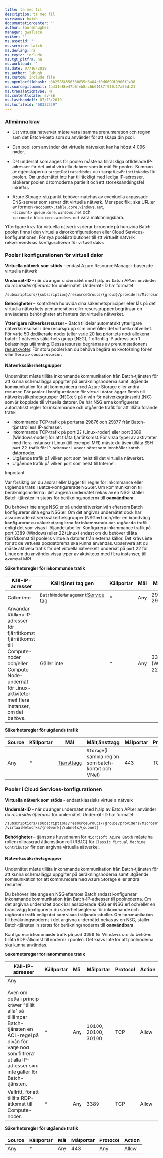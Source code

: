 ```yaml
---
title: ta med fil
description: ta med fil
services: batch
documentationcenter: ''
author: laurenhughes
manager: gwallace
editor: ''
ms.assetid: ''
ms.service: batch
ms.devlang: na
ms.topic: include
ms.tgt_pltfrm: na
ms.workload: ''
ms.date: 07/16/2019
ms.author: lahugh
ms.custom: include file
ms.openlocfilehash: c8b25858556538835d6a84bf0d6699f9906f1438
ms.sourcegitcommit: 4b431e86e47b6feb8ac6b61487f910c17a55d121
ms.translationtype: MT
ms.contentlocale: sv-SE
ms.lasthandoff: 07/18/2019
ms.locfileid: "68322629"
---
```

### <a name="general-requirements"></a>Allmänna krav

* Det virtuella nätverket måste vara i samma prenumeration och region som det Batch-konto som du använder för att skapa din pool.

* Den pool som använder det virtuella nätverket kan ha högst 4 096 noder.

* Det undernät som anges för poolen måste ha tillräckliga otilldelade IP-adresser för det antal virtuella datorer som är mål för poolen. Summan av egenskaperna `targetDedicatedNodes` och `targetLowPriorityNodes` för poolen. Om undernätet inte har tillräckligt med lediga IP-adresser, allokerar poolen datornoderna partiellt och ett storleksändringsfel inträffar. 

* Azure Storage-slutpunkt behöver matchas av eventuella anpassade DNS-servrar som servar ditt virtuella nätverk. Mer specifikt, ska URL:er av formen `<account>.table.core.windows.net`, `<account>.queue.core.windows.net` och `<account>.blob.core.windows.net` vara matchningsbara. 

Ytterligare krav för virtuella nätverk varierar beroende på huruvida Batch-poolen finns i den virtuella datorkonfigurationen eller Cloud Services-konfigurationen. För nya pooldistributioner till ett virtuellt nätverk rekommenderas konfigurationen för virtuell dator.

### <a name="pools-in-the-virtual-machine-configuration"></a>Pooler i konfigurationen för virtuell dator

**Virtuella nätverk som stöds** – endast Azure Resource Manager-baserade virtuella nätverk

**Undernät-ID** – när du anger undernätet med hjälp av Batch API:er använder du *resursidentifieraren* för undernätet. Undernät-ID har formatet:

  ```
  /subscriptions/{subscription}/resourceGroups/{group}/providers/Microsoft.Network/virtualNetworks/{network}/subnets/{subnet}
  ```

**Behörigheter** – kontrollera huruvida dina säkerhetsprinciper eller lås på det virtuella nätverkets prenumeration eller resursgruppen begränsar en användares behörigheter att hantera det virtuella nätverket.

**Ytterligare nätverksresurser** – Batch tilldelar automatiskt ytterligare nätverksresurser i den resursgrupp som innehåller det virtuella nätverket. För varje 50 dedikerade noder (eller varje 20 låg prioritets nod) allokerar batch: 1 nätverks säkerhets grupp (NSG), 1 offentlig IP-adress och 1 belastnings utjämning. Dessa resurser begränsas av prenumerationens [resurskvoter](../articles/azure-subscription-service-limits.md). För stora pooler kan du behöva begära en kvotökning för en eller flera av dessa resurser.

#### <a name="network-security-groups"></a>Nätverkssäkerhetsgrupper

Undernätet måste tillåta inkommande kommunikation från Batch-tjänsten för att kunna schemalägga uppgifter på beräkningsnoderna samt utgående kommunikation för att kommunicera med Azure Storage eller andra resurser. För pooler i konfigurationen för virtuell dator lägger Batch till nätverkssäkerhetsgrupper (NSG:er) på nivån för nätverksgränssnitt (NIC) som är kopplade till virtuella datorer. De här NSG:erna konfigurerar automatiskt regler för inkommande och utgående trafik för att tillåta följande trafik:

* Inkommande TCP-trafik på portarna 29876 och 29877 från Batch-tjänstrollens IP-adresser. 
* Inkommande TCP-trafik på port 22 (Linux-noder) eller port 3389 (Windows-noder) för att tillåta fjärråtkomst. För vissa typer av aktiviteter med flera instanser i Linux (till exempel MPI) måste du även tillåta SSH port 22-trafik för IP-adresser i under nätet som innehåller batch-datornoder.
* Utgående trafik på vilken port som helst till det virtuella nätverket.
* Utgående trafik på vilken port som helst till Internet.

> [!IMPORTANT]
> Var försiktig om du ändrar eller lägger till regler för inkommande eller utgående trafik i Batch-konfigurerade NSG:er. Om kommunikation till beräkningsnoderna i det angivna undernätet nekas av en NSG, ställer Batch-tjänsten in status för beräkningsnoderna till **oanvändbara**.

Du behöver inte ange NSG:er på undernätverksnivån eftersom Batch konfigurerar sina egna NSG:er. Om det angivna undernätet dock har associerade nätverkssäkerhetsgrupper (NSG:er) och/eller en brandvägg konfigurerar du säkerhetsreglerna för inkommande och utgående trafik enligt det som visas i följande tabeller. Konfigurera inkommande trafik på port 3389 (Windows) eller 22 (Linux) endast om du behöver tillåta fjärråtkomst till poolens virtuella datorer från externa källor. Det krävs inte för att de virtuella pooldatorerna ska kunna användas. Observera att du måste aktivera trafik för det virtuella nätverkets undernät på port 22 för Linux om du använder vissa typer av aktiviteter med flera instanser, till exempel MPI.

**Säkerhetsregler för inkommande trafik**

| Käll-IP-adresser | Käll tjänst tag gen | Källportar | Mål | Målportar | Protocol | Action |
| --- | --- | --- | --- | --- | --- | --- |
| Gäller inte | `BatchNodeManagement`[Service tag](../articles/virtual-network/security-overview.md#service-tags) | * | Any | 29876–29877 | TCP | Allow |
| Användar Källans IP-adresser för fjärråtkomst fjärråtkomst till Compute-noder och/eller Compute Node-undernät för Linux-aktiviteter med flera instanser, om det behövs. | Gäller inte | * | Any | 3389 (Windows), 22 (Linux) | TCP | Allow |

**Säkerhetsregler för utgående trafik**

| Source | Källportar | Mål | Måltjänsttagg | Målportar | Protocol | Action |
| --- | --- | --- | --- | --- | --- | --- |
| Any | * | [Tjänsttagg](../articles/virtual-network/security-overview.md#service-tags) | `Storage`(i samma region som batch-kontot och VNet) | 443 | TCP | Allow |

### <a name="pools-in-the-cloud-services-configuration"></a>Pooler i Cloud Services-konfigurationen

**Virtuella nätverk som stöds** – endast klassiska virtuella nätverk

**Undernät-ID** – när du anger undernätet med hjälp av Batch API:er använder du *resursidentifieraren* för undernätet. Undernät-ID har formatet:

  ```
  /subscriptions/{subscription}/resourceGroups/{group}/providers/Microsoft.ClassicNetwork /virtualNetworks/{network}/subnets/{subnet}
  ```

**Behörigheter** – tjänstens huvudnamn för `Microsoft Azure Batch` måste ha rollen rollbaserad åtkomstkontroll (RBAC) för `Classic Virtual Machine Contributor` för den angivna virtuella nätverket.

#### <a name="network-security-groups"></a>Nätverkssäkerhetsgrupper

Undernätet måste tillåta inkommande kommunikation från Batch-tjänsten för att kunna schemalägga uppgifter på beräkningsnoderna samt utgående kommunikation för att kommunicera med Azure Storage eller andra resurser.

Du behöver inte ange en NSG eftersom Batch endast konfigurerar inkommande kommunikation från Batch-IP-adresser till poolnoderna. Om det angivna undernätet dock har associerade NSG:er (NSG:er) och/eller en brandvägg konfigurerar du säkerhetsreglerna för inkommande och utgående trafik enligt det som visas i följande tabeller. Om kommunikation till beräkningsnoderna i det angivna undernätet nekas av en NSG, ställer Batch-tjänsten in status för beräkningsnoderna till **oanvändbara**.

Konfigurera inkommande trafik på port 3389 för Windows om du behöver tillåta RDP-åtkomst till noderna i poolen. Det krävs inte för att poolnoderna ska kunna användas.

**Säkerhetsregler för inkommande trafik**

| Käll-IP-adresser | Källportar | Mål | Målportar | Protocol | Action |
| --- | --- | --- | --- | --- | --- |
Any <br /><br />Även om detta i princip kräver ”tillåt alla” så tillämpar Batch-tjänsten en ACL-regel på nivån för varje nod som filtrerar ut alla IP-adresser som inte gäller för Batch-tjänsten. | * | Any | 10100, 20100, 30100 | TCP | Allow |
| Valfritt, för att tillåta RDP-åtkomst till Compute-noder. | * | Any | 3389 | TCP | Allow |

**Säkerhetsregler för utgående trafik**

| Source | Källportar | Mål | Målportar | Protocol | Action |
| --- | --- | --- | --- | --- | --- |
| Any | * | Any | 443  | Any | Allow |
